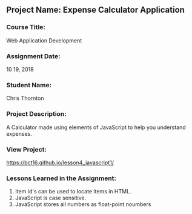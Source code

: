 ## Project Name:  Expense Calculator Application

### Course Title:
Web Application Development

### Assignment Date:  
10 19, 2018

### Student Name:  
Chris Thornton

### Project Description:
A Calculator made using elements of JavaScript to help you understand expenses.

### View Project:
https://bct16.github.io/lesson4_javascript1/

### Lessons Learned in the Assignment:
1. Item id's can be used to locate items in HTML.
2. JavaScript is case sensitive.
3. JavaScript stores all numbers as float-point noumbers



